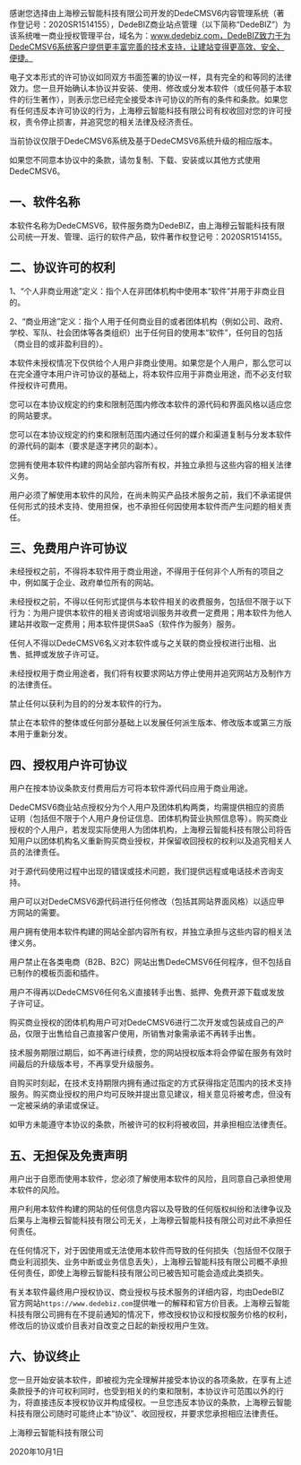 感谢您选择由上海穆云智能科技有限公司开发的DedeCMSV6内容管理系统（著作登记号：2020SR1514155），DedeBIZ商业站点管理（以下简称“DedeBIZ”）为该系统唯一商业授权管理平台，域名为：www.dedebiz.com，DedeBIZ致力于为DedeCMSV6系统客户提供更丰富完善的技术支持，让建站变得更高效、安全、便捷。

电子文本形式的许可协议如同双方书面签署的协议一样，具有完全的和等同的法律效力。您一旦开始确认本协议并安装、使用、修改或分发本软件（或任何基于本软件的衍生著作），则表示您已经完全接受本许可协议的所有的条件和条款。如果您有任何违反本许可协议的行为，上海穆云智能科技有限公司有权收回对您的许可授权，责令停止损害，并追究您的相关法律及经济责任。

当前协议仅限于DedeCMSV6系统及基于DedeCMSV6系统升级的相应版本。

如果您不同意本协议中的条款，请勿复制、下载、安装或以其他方式使用DedeCMSV6。

## 一、软件名称
本软件名称为DedeCMSV6，软件服务商为DedeBIZ，由上海穆云智能科技有限公司统一开发、管理、运行的软件产品，软件著作权登记号：2020SR1514155。

## 二、协议许可的权利
1、“个人非商业用途”定义：指个人在非团体机构中使用本“软件”并用于非商业目的。

2、“商业用途”定义：指个人用于任何商业目的或者团体机构（例如公司、政府、学校、军队、社会团体等各类组织）出于任何目的使用本“软件”，任何目的包括（商业目的或非盈利目的）。

本软件未授权情况下仅供给个人用户非商业使用。如果您是个人用户，那么您可以在完全遵守本用户许可协议的基础上，将本软件应用于非商业用途，而不必支付软件授权许可费用。

您可以在本协议规定的约束和限制范围内修改本软件的源代码和界面风格以适应您的网站要求。

您可以在本协议规定的约束和限制范围内通过任何的媒介和渠道复制与分发本软件的源代码的副本（要求是逐字拷贝的副本）。

您拥有使用本软件构建的网站全部内容所有权，并独立承担与这些内容的相关法律义务。

用户必须了解使用本软件的风险，在尚未购买产品技术服务之前，我们不承诺提供任何形式的技术支持、使用担保，也不承担任何因使用本软件而产生问题的相关责任。

## 三、免费用户许可协议
未经授权之前，不得将本软件用于商业用途，不得用于任何非个人所有的项目之中，例如属于企业、政府单位所有的网站。

未经授权之前，不得以任何形式提供与本软件相关的收费服务，包括但不限于以下行为：为用户提供本软件的相关咨询或培训服务并收费一定费用；用本软件为他人建站并收取一定费用；用本软件提供SaaS（软件作为服务）服务。

任何人不得以DedeCMSV6名义对本软件或与之关联的商业授权进行出租、出售、抵押或发放子许可证。

未经授权用于商业用途者，我们将有权要求网站方停止使用并追究网站方及制作方的法律责任。

禁止任何以获利为目的的分发本软件的行为。

禁止在本软件的整体或任何部分基础上以发展任何派生版本、修改版本或第三方版本用于重新分发。

## 四、授权用户许可协议
用户在按本协议条款支付费用后方可将本软件源代码应用于商业用途。

DedeCMSV6商业站点授权分为个人用户及团体机构两类，均需提供相应的资质证明（包括但不限于个人用户身份证信息、团体机构营业执照信息等）。购买商业授权的个人用户，若发现实际使用人为团体机构，上海穆云智能科技有限公司将告知用户以团体机构名义重新购买商业授权，并保留收回授权的权利以及追究相关人员的法律责任。

对于源代码使用过程中出现的错误或技术问题，我们提供远程或电话技术咨询支持。

用户可以对DedeCMSV6源代码进行任何修改（包括其网站界面风格）以适应甲方网站的需要。

用户拥有使用本软件构建的网站全部内容所有权，并独立承担与这些内容的相关法律义务。

用户禁止在各类电商（B2B、B2C）网站出售DedeCMSV6任何程序，但不包括自已制作的模板页面和插件。

用户不得再以DedeCMSV6任何名义直接转手出售、抵押、免费开源下载或发放子许可证。

购买商业授权的团体机构用户可对DedeCMSV6进行二次开发或包装成自己的产品，仅限于出售给自己直接客户使用，所销售对象需承诺不再转手出售。

技术服务期限过期后，如不再进行续费，您的网站授权版本将会停留在服务有效时间最后的升级版本号，不再享受升级服务。

自购买时刻起，在技术支持期限内拥有通过指定的方式获得指定范围内的技术支持服务。购买商业授权的用户均可反映并提出意见建议，相关意见将被考虑，但没有一定被采纳的承诺或保证。

如甲方未能遵守本协议的条款，所被许可的权利将被收回，并承担相应法律责任。

## 五、无担保及免责声明
用户出于自愿而使用本软件，您必须了解使用本软件的风险，且同意自己承担使用本软件的风险。

用户利用本软件构建的网站的任何信息内容以及导致的任何版权纠纷和法律争议及后果与上海穆云智能科技有限公司无关，上海穆云智能科技有限公司对此不承担任何责任。

在任何情况下，对于因使用或无法使用本软件而导致的任何损失（包括但不仅限于商业利润损失、业务中断或业务信息丢失），上海穆云智能科技有限公司概不承担任何责任，即使上海穆云智能科技有限公司已被告知可能会造成此类损失。

有关本软件最终用户授权协议、商业授权与技术服务的详细内容，均由DedeBIZ官方网站`https://www.dedebiz.com`提供唯一的解释和官方价目表。上海穆云智能科技有限公司拥有在不提前通知的情况下，修改授权协议和授权服务价格的权利，修改后的协议或价目表对自改变之日起的新授权用户生效。

## 六、协议终止
您一旦开始安装本软件，即被视为完全理解并接受本协议的各项条款，在享有上述条款授予的许可权利同时，也受到相关的约束和限制，本协议许可范围以外的行为，将直接违反本授权协议并构成侵权。一旦您违反本协议的条款，上海穆云智能科技有限公司随时可能终止本“协议”、收回授权，并要求您承担相应法律责任。

上海穆云智能科技有限公司

2020年10月1日